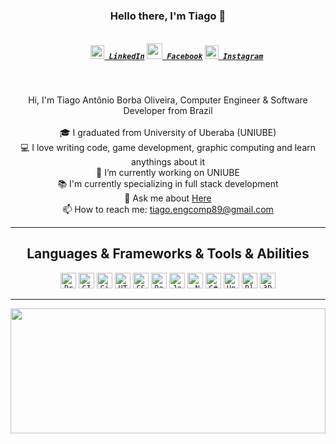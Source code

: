 <h3 align="center">Hello there, I'm Tiago 👋</h3>
<h5 align="center">
  <code>
    <a href="https://www.linkedin.com/in/tiago-ant%C3%B4nio-borba-oliveira/" title="LinkedIn"><img width="22" src="https://github.com/zumrudu-anka/zumrudu-anka/blob/master/images/linkedin.svg"> LinkedIn</a></code>
  <code><a href="https://www.facebook.com/tiago.engcomp" title="Facebook"><img width="25" src="https://i1.wp.com/www.multarte.com.br/wp-content/uploads/2019/03/logo-facebook-transparente3.png"> Facebook</a></code>
  <code><a href="https://www.instagram.com/tiago.engcomp/" title="Instagram Profile"><img width="22" src="https://github.com/zumrudu-anka/zumrudu-anka/blob/master/images/instagram.svg"> Instagram</a></code>
</h5>
<br>
<p align="center">
  Hi, I'm Tiago Antônio Borba Oliveira, Computer Engineer & Software Developer from Brazil
  <br>
  <br>
  🎓 I graduated from University of Uberaba (UNIUBE)
  <br>
  💻 I love writing code, game development, graphic computing and learn anythings about it
  <br>
  🔬 I’m currently working on UNIUBE
  <br>
  📚 I'm currently specializing in full stack development
  <br>
  💬 Ask me about <a href="https://github.com/tiago-oliveira280489/tiago-oliveira280489/issues" title="Issues">Here</a>
  <br>
  📫 How to reach me: <a href="mailto: tiago.engcomp89@gmail.com">tiago.engcomp89@gmail.com</a>
</p>

<hr>

<h2 align="center">Languages & Frameworks & Tools & Abilities</h2>

<p align="center">
  <code><img title="Problem Solving" height="25" src="https://github.com/zumrudu-anka/zumrudu-anka/blob/master/images/problemSolving.png"></code>
  <code><img title="GIT" height="25" src="https://git-scm.com/images/logos/downloads/Git-Icon-1788C.png"></code>
  <code><img title="Github" height="25" src="https://cdn-icons-png.flaticon.com/512/25/25231.png"></code>
  <code><img title="HTML5" height="25" src="https://github.com/zumrudu-anka/zumrudu-anka/blob/master/images/html5.svg"></code>
  <code><img title="CSS" height="25" src="https://github.com/zumrudu-anka/zumrudu-anka/blob/master/images/css.svg"></code>
  <code><img title="Bootstrap" height="25" src="https://upload.wikimedia.org/wikipedia/commons/thumb/b/b2/Bootstrap_logo.svg/1280px-Bootstrap_logo.svg.png"></code>
  <code><img title="Javascript" height="25" src="https://github.com/zumrudu-anka/zumrudu-anka/blob/master/images/javascript.svg"></code>
  <code><img title=".NetCore" height="25" src="https://github.com/zumrudu-anka/zumrudu-anka/blob/master/images/dotnetcore.svg"></code>
  <code><img title="C#" height="25" src="https://github.com/zumrudu-anka/zumrudu-anka/blob/master/images/cSharp.svg"></code>
  <code><img title="Unity" height="25" src="https://i.redd.it/tu3gt6ysfxq71.png"></code>
  <code><img title="Blender" height="25" src="https://image.pngaaa.com/381/4075381-middle.png"></code>
  <code><img title="3Ds Max" height="25" src="https://seeklogo.com/images/1/3ds-max-logo-51422AA0E7-seeklogo.com.png"></code>
</p>

<hr>

<a href="https://github.com/tiago-oliveira280489/github-readme-stats" title="Go to Source"><img width="100%" height="200" src="https://github-readme-stats.vercel.app/api?username=tiago-oliveira280489&show_icons=true&theme=gotham"></a>

